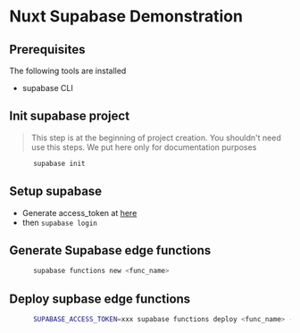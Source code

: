 # Nuxt Supabase Demonstration

## Prerequisites

The following tools are installed

- supabase CLI

## Init supabase project

> This step is at the beginning of project creation. You shouldn't need use this steps.
> We put here only for documentation purposes

```bash
      supabase init
```

## Setup supabase

- Generate access_token at [here](https://supabase.com/dashboard/account/tokens)
- then `supabase login`

## Generate Supabase edge functions

```bash
      supabase functions new <func_name>
```

## Deploy supbase edge functions

```bash
      SUPABASE_ACCESS_TOKEN=xxx supabase functions deploy <func_name> --project-ref <project_ref_id>
```
